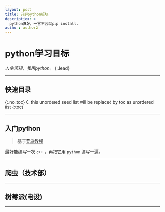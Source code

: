 ```yaml
---
layout: post
title: 开辟python板块
description: >
  python真好，一言不合就pip install，
author: author2
---
```

# python学习目标
  *人生苦短，我用python。*
 {:.lead}

--------

## 快速目录
{:.no_toc}
0. this unordered seed list will be replaced by toc as unordered list
{:toc}

-----------
## 入门python
  
  >基于[菜鸟教程](http://www.runoob.com/python/python-tutorial.html)
  
  最好能编写一次 `c++` ，再把它用 `python` 编写一遍。

----
## 爬虫（技术部）
  

----
## 树莓派(电设)

----